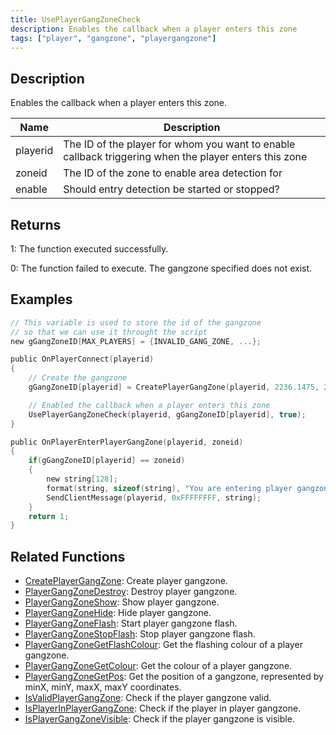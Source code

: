 ```yaml
---
title: UsePlayerGangZoneCheck
description: Enables the callback when a player enters this zone
tags: ["player", "gangzone", "playergangzone"]
---
```


## Description

Enables the callback when a player enters this zone.

| Name        | Description                                                                                                      |
| ----------- | ---------------------------------------------------------------------------------------------------------------- |
| playerid    | The ID of the player for whom you want to enable callback triggering when the player enters this zone            |
| zoneid      | The ID of the zone to enable area detection for                                                                  |
| enable      | Should entry detection be started or stopped?                                                                    |


## Returns

1: The function executed successfully.

0: The function failed to execute.  The gangzone specified does not exist.

## Examples

```c
// This variable is used to store the id of the gangzone
// so that we can use it throught the script
new gGangZoneID[MAX_PLAYERS] = {INVALID_GANG_ZONE, ...};

public OnPlayerConnect(playerid)
{
    // Create the gangzone
    gGangZoneID[playerid] = CreatePlayerGangZone(playerid, 2236.1475, 2424.7266, 2319.1636, 2502.4348);

    // Enabled the callback when a player enters this zone
    UsePlayerGangZoneCheck(playerid, gGangZoneID[playerid], true);
}

public OnPlayerEnterPlayerGangZone(playerid, zoneid)
{
    if(gGangZoneID[playerid] == zoneid)
    {
        new string[128];
        format(string, sizeof(string), "You are entering player gangzone %i", zoneid);
        SendClientMessage(playerid, 0xFFFFFFFF, string);
    }
    return 1;
}
```

## Related Functions

- [CreatePlayerGangZone](CreatePlayerGangZone): Create player gangzone.
- [PlayerGangZoneDestroy](PlayerGangZoneDestroy): Destroy player gangzone.
- [PlayerGangZoneShow](PlayerGangZoneShow): Show player gangzone.
- [PlayerGangZoneHide](PlayerGangZoneHide): Hide player gangzone.
- [PlayerGangZoneFlash](PlayerGangZoneFlash): Start player gangzone flash.
- [PlayerGangZoneStopFlash](PlayerGangZoneStopFlash): Stop player gangzone flash.
- [PlayerGangZoneGetFlashColour](PlayerGangZoneGetFlashColour): Get the flashing colour of a player gangzone.
- [PlayerGangZoneGetColour](PlayerGangZoneGetColour): Get the colour of a player gangzone.
- [PlayerGangZoneGetPos](PlayerGangZoneGetPos): Get the position of a gangzone, represented by minX, minY, maxX, maxY coordinates.
- [IsValidPlayerGangZone](IsValidPlayerGangZone): Check if the player gangzone valid.
- [IsPlayerInPlayerGangZone](IsPlayerInPlayerGangZone): Check if the player in player gangzone.
- [IsPlayerGangZoneVisible](IsPlayerGangZoneVisible): Check if the player gangzone is visible.
